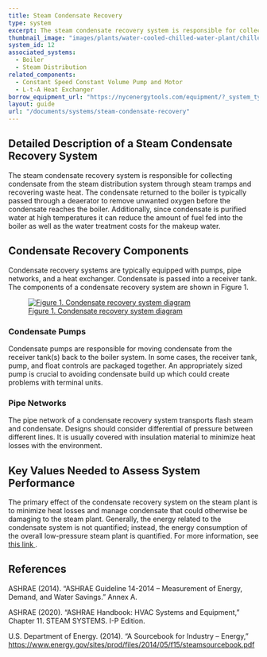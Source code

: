 ```yaml
---
title: Steam Condensate Recovery
type: system
excerpt: The steam condensate recovery system is responsible for collecting condensate from the steam distribution system through steam tramps and recovering waste heat.
thumbnail_image: "images/plants/water-cooled-chilled-water-plant/chilled-water-plant-overview.jpeg"
system_id: 12
associated_systems:
  - Boiler
  - Steam Distribution
related_components:
  - Constant Speed Constant Volume Pump and Motor
  - L-t-A Heat Exchanger
borrow_equipment_url: "https://nycenergytools.com/equipment/?_system_type=condenser-water-loop"
layout: guide
url: "/documents/systems/steam-condensate-recovery"
---
```


## Detailed Description of a Steam Condensate Recovery System

The steam condensate recovery system is responsible for collecting condensate from the steam distribution system through steam tramps and recovering waste heat. The condensate returned to the boiler is typically passed through a deaerator to remove unwanted oxygen before the condensate reaches the boiler. Additionally, since condensate is purified water at high temperatures it can reduce the amount of fuel fed into the boiler as well as the water treatment costs for the makeup water.

## Condensate Recovery Components

Condensate recovery systems are typically equipped with pumps, pipe networks, and a heat exchanger. Condensate is passed into a receiver tank. The components of a condensate recovery system are shown in Figure 1.

<a href="/images/systems/steam-condensate-recovery/steam-condensate-recovery figure 1.png">
<figure class="figure mb-3 mt-3">
  <img src="/images/systems/steam-condensate-recovery/steam-condensate-recovery figure 1.png" class="figure-img img-fluid rounded" alt="Figure 1. Condensate recovery system diagram">
  <figcaption class="figure-caption text-left">Figure 1. Condensate recovery system diagram</figcaption>
</figure>
</a>

### Condensate Pumps

Condensate pumps are responsible for moving condensate from the receiver tank(s) back to the boiler system. In some cases, the receiver tank, pump, and float controls are packaged together. An appropriately sized pump is crucial to avoiding condensate build up which could create problems with terminal units.

### Pipe Networks

The pipe network of a condensate recovery system transports flash steam and condensate. Designs should consider differential of pressure between different lines. It is usually covered with insulation material to minimize heat losses with the environment.

## Key Values Needed to Assess System Performance

The primary effect of the condensate recovery system on the steam plant is to minimize heat losses and manage condensate that could otherwise be damaging to the steam plant. Generally, the energy related to the condensate system is not quantified; instead, the energy consumption of the overall low-pressure steam plant is quantified. For more information, see <a href="/documents/plants/steam-plant"> this link </a>.

## References

ASHRAE (2014). “ASHRAE Guideline 14-2014 – Measurement of Energy, Demand, and Water Savings.” Annex A. 

ASHRAE (2020). “ASHRAE Handbook: HVAC Systems and Equipment,” Chapter 11. STEAM SYSTEMS. I-P Edition. 

U.S. Department of Energy. (2014). “A Sourcebook for Industry – Energy,” https://www.energy.gov/sites/prod/files/2014/05/f15/steamsourcebook.pdf 
